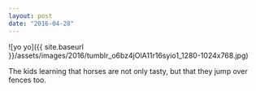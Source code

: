 ```yaml
---
layout: post
date: "2016-04-28"
---
```


![yo yo]({{ site.baseurl }}/assets/images/2016/tumblr_o6bz4jOlA11r16syio1_1280-1024x768.jpg)

The kids learning that horses are not only tasty, but that they jump over fences too.
